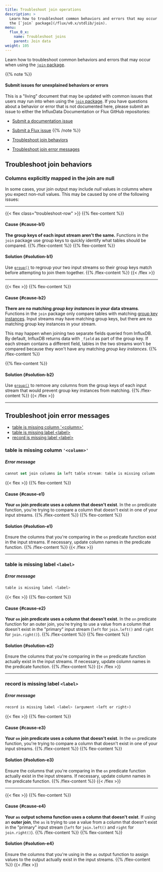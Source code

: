 ```yaml
---
title: Troubleshoot join operations
description: >
  Learn how to troubleshoot common behaviors and errors that may occur when using
  the [`join` package](/flux/v0.x/stdlib/join).
menu:
  flux_0_x:
    name: Troubleshoot joins
    parent: Join data
weight: 105
---
```


Learn how to troubleshoot common behaviors and errors that may occur when using
the [`join` package](/flux/v0.x/stdlib/join).

{{% note %}}
#### Submit issues for unexplained behaviors or errors

This is a "living" document that may be updated with common issues
that users may run into when using the [`join` package](/flux/v0.x/stdlib/join).
If you have questions about a behavior or error that is not documented here,
please submit an issue to either the InfluxData Documentation or Flux GitHub repositories:

- [Submit a documentation issue](https://github.com/influxdata/docs-v2/issues/new/choose)
- [Submit a Flux issue](https://github.com/influxdata/flux/issues/new/choose)
{{% /note %}}

- [Troubleshoot join behaviors](#troubleshoot-join-behaviors)
- [Troubleshoot join error messages](#troubleshoot-join-error-messages)

## Troubleshoot join behaviors

### Columns explicitly mapped in the join are null

In some cases, your join output may include _null_ values in
columns where you expect non-null values. This may be caused by one of the following issues:

---

{{< flex class="troubleshoot-row" >}}
{{% flex-content %}}
#### Cause {#cause-b1}

**The group keys of each input stream aren't the same.**
Functions in the `join` package use group keys to quickly identify what tables
should be compared.
{{% /flex-content %}}
{{% flex-content %}}
#### Solution {#solution-b1}

Use [`group()`](/flux/v0.x/stdlib/universe/group/) to regroup
your two input streams so their group keys match before attempting to join
them together.
{{% /flex-content %}}
{{< /flex >}}

---

{{< flex >}}
{{% flex-content %}}
#### Cause {#cause-b2}

**There are no matching _group key instances_ in your data streams**.
Functions in the `join` package only compare tables with matching
[group key instances](/flux/v0.x/get-started/data-model/#example-group-key-instances).
Input streams may have matching group keys, but there are no matching group
key instances in your stream.

This may happen when joining two separate fields
queried from InfluxDB. By default, InfluxDB returns data with `_field` as part
of the group key. If each stream contains a different field, tables in the two
streams won't be compared because they won't have any matching _group key instances_.
{{% /flex-content %}}

{{% flex-content %}}
#### Solution {#solution-b2}

Use [`group()`](/flux/v0.x/stdlib/universe/group/) to remove 
any columns from the group keys of each input stream that would prevent
group key instances from matching.
{{% /flex-content %}}
{{< /flex >}}

---

## Troubleshoot join error messages

- [table is missing column \'\<column\>\'](#table-is-missing-column-column)
- [table is missing label \<label\>](#table-is-missing-label-label)
- [record is missing label \<label\>](#record-is-missing-label-label)

### table is missing column `'<column>'`

##### Error message
```js
cannot set join columns in left table stream: table is missing column '<column>'
```

{{< flex >}}
{{% flex-content %}}
#### Cause {#cause-e1}

**Your `on` join predicate uses a column that doesn't exist**.
In the `on` predicate function, you're trying to compare a column
that doesn't exist in one of your input streams.
{{% /flex-content %}}
{{% flex-content %}}
#### Solution {#solution-e1}

Ensure the columns that you're comparing in the `on` predicate
function exist in the input streams.
If necessary, update column names in the predicate function.
{{% /flex-content %}}
{{< /flex >}}

---

### table is missing label `<label>`

##### Error message
```js
table is missing label <label>
```

{{< flex >}}
{{% flex-content %}}
#### Cause {#cause-e2}

**Your `on` join predicate uses a column that doesn't exist**.
In the `on` predicate function for an outer join, you're trying to use a value
from a column that doesn't exist in the "primary" input stream
(`left` for `join.left()` and `right` for `join.right()`).
{{% /flex-content %}}
{{% flex-content %}}
#### Solution {#solution-e2}

Ensure the columns that you're comparing in the `on` predicate
function actually exist in the input streams.
If necessary, update column names in the predicate function.
{{% /flex-content %}}
{{< /flex >}}

---

### record is missing label `<label>`

##### Error message
```js
record is missing label <label> (argument <left or right>)
```

{{< flex >}}
{{% flex-content %}}
#### Cause {#cause-e3}

**Your `on` join predicate uses a column that doesn't exist**.
In the `on` predicate function, you're trying to compare a column
that doesn't exist in one of your input streams.
{{% /flex-content %}}
{{% flex-content %}}
#### Solution {#solution-e3}

Ensure the columns that you're comparing in the `on` predicate
function actually exist in the input streams.
If necessary, update column names in the predicate function.
{{% /flex-content %}}
{{< /flex >}}

---

{{< flex >}}
{{% flex-content %}}
#### Cause {#cause-e4}

**Your `as` output schema function uses a column that doesn't exist**.
If using an **outer join**, the `as` is trying to use a value
from a column that doesn't exist in the "primary" input stream
(`left` for `join.left()` and `right` for `join.right()`).
{{% /flex-content %}}
{{% flex-content %}}
#### Solution {#solution-e4}

Ensure the columns that you're using in the `as` output function to assign
values to the output actually exist in the input streams.
{{% /flex-content %}}
{{< /flex >}}
